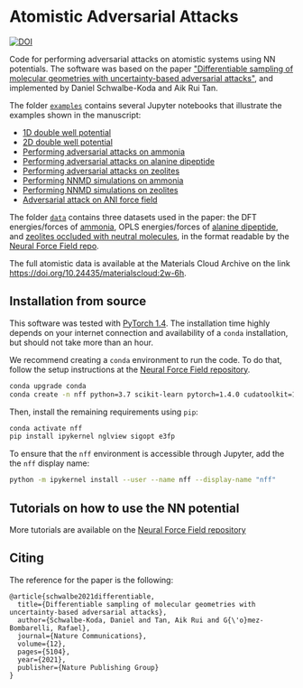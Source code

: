 # Atomistic Adversarial Attacks

[![DOI](https://zenodo.org/badge/DOI/10.5281/zenodo.5114385.svg)](https://doi.org/10.5281/zenodo.5114385)

Code for performing adversarial attacks on atomistic systems using NN potentials. The software was based on the paper ["Differentiable sampling of molecular geometries with uncertainty-based adversarial attacks"](https://doi.org/10.1038/s41467-021-25342-8), and implemented by Daniel Schwalbe-Koda and Aik Rui Tan.

The folder [`examples`](examples/) contains several Jupyter notebooks that illustrate the examples shown in the manuscript:

 - [1D double well potential](examples/1D_DoubleWell.ipynb)
 - [2D double well potential](examples/2D_DoubleWell.ipynb)
 - [Performing adversarial attacks on ammonia](examples/Ammonia_attack.ipynb)
 - [Performing adversarial attacks on alanine dipeptide](examples/alanine_attaack.py)
 - [Performing adversarial attacks on zeolites](examples/Zeolite_attack.ipynb)
 - [Performing NNMD simulations on ammonia](examples/Ammonia_MD.ipynb)
 - [Performing NNMD simulations on zeolites](examples/Zeolite_MD.ipynb)
 - [Adversarial attack on ANI force field](examples/TorchANI.ipynb)

The folder [`data`](data/) contains three datasets used in the paper: the DFT energies/forces of [ammonia](data/ammonia.pth.tar), OPLS energies/forces of [alanine dipeptide](data/alanine_dipeptide.pth.tar), and [zeolites occluded with neutral molecules](data/zeolite.pth.tar), in the format readable by the [Neural Force Field repo](https://github.com/learningmatter-mit/NeuralForceField).

The full atomistic data is available at the Materials Cloud Archive on the link <https://doi.org/10.24435/materialscloud:2w-6h>.

## Installation from source

This software was tested with [PyTorch 1.4](http://pytorch.org). The installation time highly depends on your internet connection and availability of a `conda` installation, but should not take more than an hour.

We recommend creating a `conda` environment to run the code. To do that, follow the setup instructions at the [Neural Force Field repository](https://github.com/learningmatter-mit/NeuralForceField).

```bash
conda upgrade conda
conda create -n nff python=3.7 scikit-learn pytorch=1.4.0 cudatoolkit=10.0 ase pandas pymatgen sympy rdkit hyperopt jq openbabel -c pytorch -c conda-forge -c rdkit -c openbabel
```

Then, install the remaining requirements using `pip`:

```bash
conda activate nff
pip install ipykernel nglview sigopt e3fp
```

To ensure that the `nff` environment is accessible through Jupyter, add the the `nff` display name:

```bash
python -m ipykernel install --user --name nff --display-name "nff"
```

## Tutorials on how to use the NN potential

More tutorials are available on the [Neural Force Field repository](https://github.com/learningmatter-mit/NeuralForceField)

## Citing

The reference for the paper is the following:

```
@article{schwalbe2021differentiable,
  title={Differentiable sampling of molecular geometries with uncertainty-based adversarial attacks},
  author={Schwalbe-Koda, Daniel and Tan, Aik Rui and G{\'o}mez-Bombarelli, Rafael},
  journal={Nature Communications},
  volume={12},
  pages={5104},
  year={2021},
  publisher={Nature Publishing Group}
}
```

